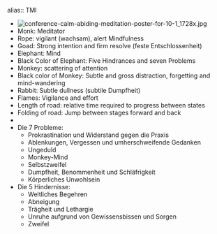 alias:: TMI

- ![conference-calm-abiding-meditation-poster-for-10-1_1728x.jpg](../assets/conference-calm-abiding-meditation-poster-for-10-1_1728x_1653653203953_0.jpg)
- Monk: Meditator
- Rope: vigilant (wachsam), alert Mindfulness
- Goad: Strong intention and firm resolve (feste Entschlossenheit)
- Elephant: Mind
- Black Color of Elephant: Five Hindrances and seven Problems
- Monkey: scattering of attention
- Black color of Monkey: Subtle and gross distraction, forgetting and mind-wandering
- Rabbit: Subtle dullness (subtile Dumpfheit)
- Flames: Vigilance and effort
- Length of road: relative time required to progress between states
- Folding of road: Jump between stages forward and back
-
- Die 7 Probleme:
	- Prokrastination und Widerstand gegen die Praxis
	- Ablenkungen, Vergessen und umherschweifende Gedanken
	- Ungeduld
	- Monkey-Mind
	- Selbstzweifel
	- Dumpfheit, Benommenheit und Schläfrigkeit
	- Körperliches Unwohlsein
- Die 5 Hindernisse:
	- Weltliches Begehren
	- Abneigung
	- Trägheit und Lethargie
	- Unruhe aufgrund von Gewissensbissen und Sorgen
	- Zweifel